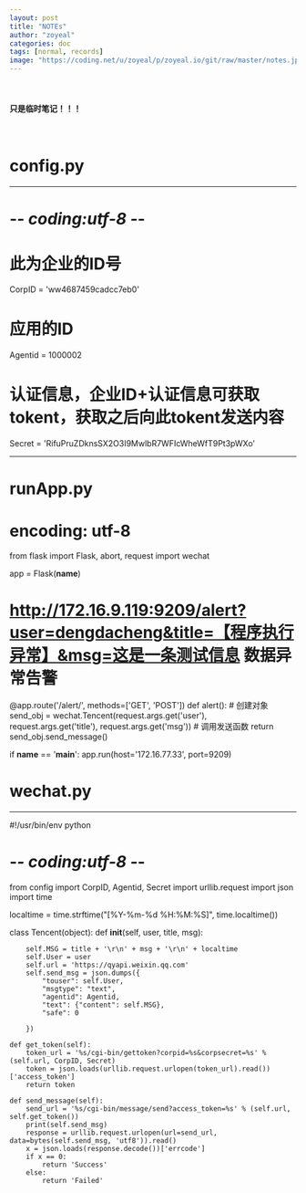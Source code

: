 ```yaml
---
layout: post
title: "NOTEs"
author: "zoyeal"
categories: doc
tags: [normal, records]
image: "https://coding.net/u/zoyeal/p/zoyeal.io/git/raw/master/notes.jpg"
---
```


&nbsp;

#### 只是临时笔记！！！

&nbsp;


# config.py

---

# -*- coding:utf-8 -*-

# 此为企业的ID号
CorpID = 'ww4687459cadcc7eb0'

# 应用的ID
Agentid = 1000002

# 认证信息，企业ID+认证信息可获取tokent，获取之后向此tokent发送内容
Secret = 'RifuPruZDknsSX2O3I9MwlbR7WFIcWheWfT9Pt3pWXo'

--- 

# runApp.py

# encoding: utf-8

from flask import Flask, abort, request
import wechat

app = Flask(__name__)


# http://172.16.9.119:9209/alert?user=dengdacheng&title=【程序执行异常】&msg=这是一条测试信息 数据异常告警
@app.route('/alert/', methods=['GET', 'POST'])
def alert():
    # 创建对象
    send_obj = wechat.Tencent(request.args.get('user'), request.args.get('title'), request.args.get('msg'))
    # 调用发送函数
    return send_obj.send_message()


if __name__ == '__main__':
    app.run(host='172.16.77.33', port=9209)


# wechat.py
---

#!/usr/bin/env python
# -*- coding:utf-8 -*-

from config import CorpID, Agentid, Secret
import urllib.request
import json
import time

localtime = time.strftime("[%Y-%m-%d %H:%M:%S]", time.localtime())


class Tencent(object):
    def __init__(self, user, title, msg):

        self.MSG = title + '\r\n' + msg + '\r\n' + localtime
        self.User = user
        self.url = 'https://qyapi.weixin.qq.com'
        self.send_msg = json.dumps({
            "touser": self.User,
            "msgtype": "text",
            "agentid": Agentid,
            "text": {"content": self.MSG},
            "safe": 0

        })

    def get_token(self):
        token_url = '%s/cgi-bin/gettoken?corpid=%s&corpsecret=%s' % (self.url, CorpID, Secret)
        token = json.loads(urllib.request.urlopen(token_url).read())['access_token']
        return token

    def send_message(self):
        send_url = '%s/cgi-bin/message/send?access_token=%s' % (self.url, self.get_token())
        print(self.send_msg)
        response = urllib.request.urlopen(url=send_url, data=bytes(self.send_msg, 'utf8')).read()
        x = json.loads(response.decode())['errcode']
        if x == 0:
            return 'Success'
        else:
            return 'Failed'



